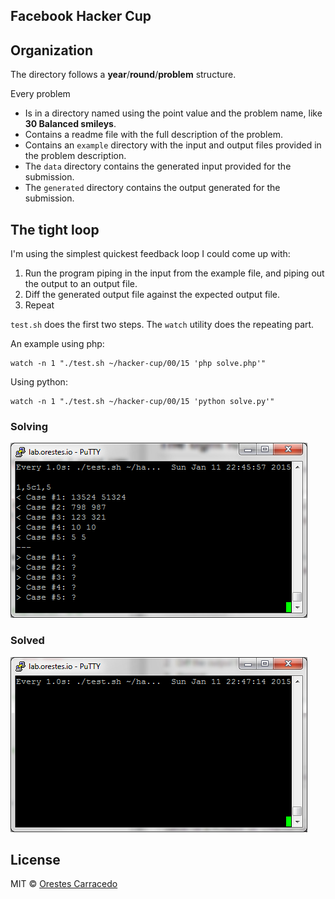 Facebook Hacker Cup
---

## Organization ##

The directory follows a **year**/**round**/**problem** structure.

Every problem

- Is in a directory named using the point value and the problem name, like **30 Balanced smileys**.
- Contains a readme file with the full description of the problem.
- Contains an `example` directory with the input and output files provided in the problem description.
- The `data` directory contains the generated input provided for the submission.
- The `generated` directory contains the output generated for the submission.

## The tight loop ##

I'm using the simplest quickest feedback loop I could come up with:

1. Run the program piping in the input from the example file, and piping out the output to an output file.
1. Diff the generated output file against the expected output file.
1. Repeat

`test.sh` does the first two steps. The `watch` utility does the repeating part.

An example using php: 

    watch -n 1 "./test.sh ~/hacker-cup/00/15 'php solve.php'"

Using python:

    watch -n 1 "./test.sh ~/hacker-cup/00/15 'python solve.py'"

### Solving ###

<img src="solving.png" width="475">

### Solved ###

<img src="solved.png" width="475">

## License

MIT © [Orestes Carracedo](http://orestescarracedo.com)
